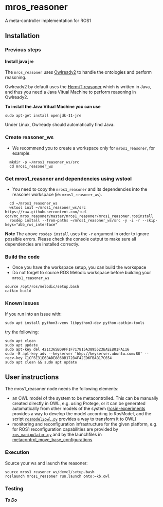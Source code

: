 # mros_reasoner

A meta-controller implementation for ROS1

## Installation

### Previous steps

#### Install java jre

The `mros_reasoner` uses  [Owlready2](https://owlready2.readthedocs.io/en/latest/index.html) to handle the ontologies and perform reasoning.

Owlready2 by default uses the [HermiT reasoner](http://www.hermit-reasoner.com/) which is written in Java, and thus you need a Java Vitual Machine to perform reasoning in Owlready2.

**To install the Java Vitual Machine you can use**

```console
sudo apt-get install openjdk-11-jre
```

Under Linux, Owlready should automatically find Java.

### Create reasoner_ws

- We recommend you to create a workspace only for `mros1_reasoner`, for example:

```console
  mkdir -p ~/mros1_reasoner_ws/src
  cd mros1_reasoner_ws
```

### Get mros1_reasoner and dependencies using wstool

- You need to copy the `mros1_reasoner` and its dependencies into the reasoner workspace (ie: `mros1_reasoner_ws`).

```console
  cd ~/mros1_reasoner_ws
  wstool init ~/mros1_reasoner_ws/src https://raw.githubusercontent.com/tud-cor/mc_mros_reasoner/master/mros1_reasoner/mros1_reasoner.rosinstall
  rosdep install --from-paths ~/mros1_reasoner_ws/src -y -i -r --skip-keys="abb_rws_interface"
```

**Note** The above `rosdep install` uses the `-r` argument in order to ignore possible errors. Please check the console output to make sure all dependencies are installed correctly.

### Build the code

- Once you have the workspace setup, you can build the workspace
- Do not forget to source ROS Melodic workspace before building your `mros1_reasoner_ws`

```console
source /opt/ros/melodic/setup.bash
catkin build
```

### Known issues

If you run into an issue with:

`sudo apt install python3-venv libpython3-dev python-catkin-tools`

try the following:

```console
sudo apt clean
sudo apt update
sudo apt-key del 421C365BD9FF1F717815A3895523BAEEB01FA116
sudo -E apt-key adv --keyserver 'hkp://keyserver.ubuntu.com:80' --recv-key C1CF6E31E6BADE8868B172B4F42ED6FBAB17C654
sudo apt clean && sudo apt update
```

## User instructions

The mros1_reasoner node needs the following elements:

- an OWL model of the system to be metacontrolled. This can be manually created directly in OWL, e.g. using Protege, or it can be generated automatically from other models of the system ([rosin-experiments](https://github.com/rosin-project/rosin-experiments) provides a way to develop the model according to RosModel, and the script [`rosmodel2owl.py`](https://github.com/tud-cor/mc_mros_reasoner/blob/master/mros1_reasoner/scripts/rosmodel2owl.py) provides a way to transform it to OWL)
- monitoring and reconfiguration infrastructure for the given platform, e.g. for ROS1 reconfiguration capabilities are provided by [`ros_manipulator.py`](https://github.com/rosin-project/metacontrol_sim/blob/master/scripts/rosgraph_manipulator.py) and by the launchfiles in [metacontrol_move_base_configurations](https://github.com/rosin-project/metacontrol_move_base_configurations)

### Execution

Source your ws and launch the reasoner:

```console
source mros1_reasoner_ws/devel/setup.bash
roslaunch mros1_reasoner run.launch onto:=kb.owl
```

### Testing

#### _To Do_
